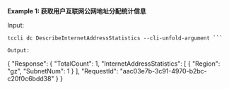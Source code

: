 **Example 1: 获取用户互联网公网地址分配统计信息**



Input: 

```
tccli dc DescribeInternetAddressStatistics --cli-unfold-argument ```

Output: 
```
{
    "Response": {
        "TotalCount": 1,
        "InternetAddressStatistics": [
            {
                "Region": "gz",
                "SubnetNum": 1
            }
        ],
        "RequestId": "aac03e7b-3c91-4970-b2bc-c20f0c6bdd38"
    }
}
```

